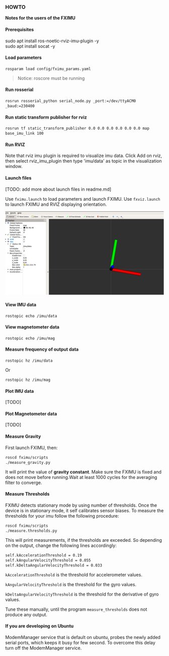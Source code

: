 ### HOWTO

**Notes for the users of the FXIMU**

#### Prerequisites

sudo apt install ros-noetic-rviz-imu-plugin -y  
sudo apt install socat -y  

#### Load parameters 

```
rosparam load config/fximu_params.yaml
```

>Notice: roscore must be running


#### Run rosserial

```
rosrun rosserial_python serial_node.py _port:=/dev/ttyACM0 _baud:=230400
```

#### Run static transform publisher for rviz

```
rosrun tf static_transform_publisher 0.0 0.0 0.0 0.0 0.0 0.0 map base_imu_link 100 
```

#### Run RVIZ

Note that rviz imu plugin is required to visualize imu data. Click Add on rviz, then select rviz\_imu\_plugin then type 'imu/data' as topic in the visualization window.

#### Launch files

[TODO: add more about launch files in readme.md]

Use `fximu.launch` to load parameters and launch FXIMU. Use `fxviz.launch` to launch FXIMU and RVIZ displaying orientation.

![rviz](doc/rviz.png)

#### View IMU data

```
rostopic echo /imu/data
```

#### View magnetometer data

```
rostopic echo /imu/mag
```

#### Measure frequency of output data

```
rostopic hz /imu/data
```

Or
  
```
rostopic hz /imu/mag
```


#### Plot IMU data

[TODO]

#### Plot Magnetometer data

[TODO]

#### Measure Gravity

First launch FXIMU, then:

```
roscd fximu/scripts
./measure_gravity.py
```

It will print the value of **gravity constant**. Make sure the FXIMU is fixed and does not move before running.Wait at least 1000 cycles for the averaging filter to converge.


#### Measure Thresholds

FXIMU detects stationary mode by using number of thresholds. Once the device is in stationary mode, it self calibrates sensor biases. To measure the thresholds for your imu follow the following procedure:

```
roscd fximu/scripts
./measure.thresholds.py
```

This will print measurements, if the thresholds are exceeded. So depending on the output, change the following lines accordingly:

```console
self.kAccelerationThreshold = 0.19
self.kAngularVelocityThreshold = 0.055
self.kDeltaAngularVelocityThreshold = 0.033
```

`kAccelerationThreshold` is the threshold for accelerometer values.

`kAngularVelocityThreshold` is the threshold for the gyro values.

`kDeltaAngularVelocityThreshold` is the threshold for the derivative of gyro values.

Tune these manually, until the program `measure_thresholds` does not produce any output.


#### If you are developing on Ubuntu

ModemManager service that is default on ubuntu, probes the newly added serial ports, which keeps it busy for few second. To overcome this delay turn off the ModemManager service.
